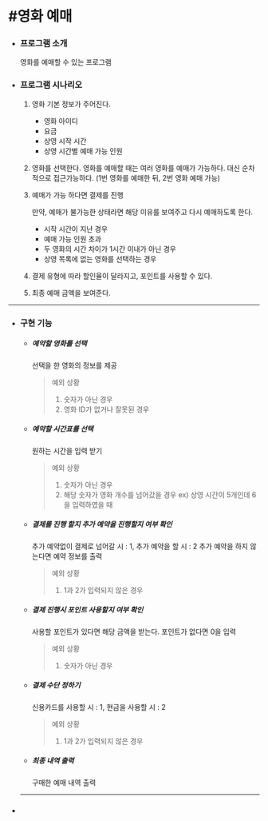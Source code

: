 # #영화 예매

* ### 프로그램 소개

  영화를 예매할 수 있는 프로그램
  

* ### 프로그램 시나리오

  1. 영화 기본 정보가 주어진다.

     * 영화 아이디
     * 요금
     * 상영 시작 시간
     * 상영 시간별 예매 가능 인원

  2. 영화를 선택한다.
     영화를 예매할 때는 여러 영화를 예매가 가능하다.
     대신 순차적으로 접근가능하다. (1번 영화를 예매한 뒤, 2번 영화 예매 가능)

  3. 예매가 가능 하다면 결제를 진행

     만약, 예매가 불가능한 상태라면 해당 이유를 보여주고 다시 예매하도록 한다.

     - 시작 시간이 지난 경우 
     - 예매 가능 인원 초과 
     - 두 영화의 시간 차이가 1시간 이내가 아닌 경우
     - 상영 목록에 없는 영화를 선택하는 경우

  4. 결제 유형에 따라 할인율이 달라지고, 포인트를 사용할 수 있다.

  5. 최종 예매 금액을 보여준다.

---



* ### 구현 기능
  * ##### 예약할 영화를 선택

    선택을 한 영화의 정보를 제공

    > 예외 상황 
    >
    > 1. 숫자가 아닌 경우
    > 2.  영화 ID가 없거나 잘못된 경우

  * ##### 예약할 시간표를 선택

    원하는 시간을 입력 받기

    > 예외 상황
    >
    > 1. 숫자가 아닌 경우
    > 2. 해당 숫자가 영화 개수를 넘어갔을 경우
    >    ex) 상영 시간이 5개인데 6을 입력하였을 때

  * ##### 결제를 진행 할지 추가 예약을 진행할지 여부 확인

    추가 예약없이 결제로 넘어갈 시 : 1, 추가 예약을 할 시 : 2
    추가 예약을 하지 않는다면 예약 정보를 출력

    > 예외 상황
    >
    > 1. 1과 2가 입력되지 않은 경우

  * ##### 결제 진행시 포인트 사용할지 여부 확인

    사용할 포인트가 있다면 해당 금액을 받는다.
    포인트가 없다면 0을 입력

    >예외 상황
    >
    >1. 숫자가 아닌 경우

  * ##### 결제 수단 정하기

    신용카드를 사용할 시 : 1, 현금을 사용할 시 : 2

    > 예외 상황
    >
    > 1. 1과 2가 입력되지 않은 경우

  * ##### 최종 내역 출력

    구매한 예매 내역 출력

  ---

  

* ##### 